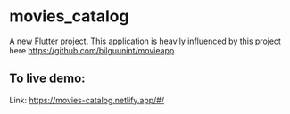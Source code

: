 # movies_catalog

A new Flutter project.
This application is heavily influenced by this project here https://github.com/bilguunint/movieapp

## To live demo:

Link: https://movies-catalog.netlify.app/#/

